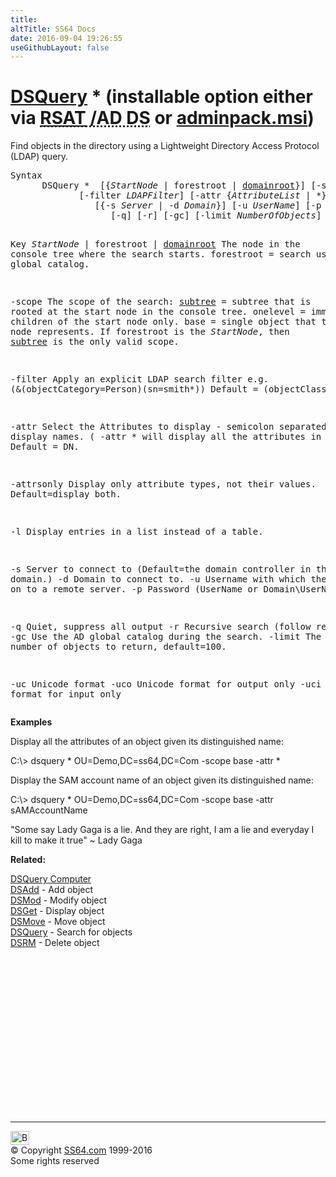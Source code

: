 ```yaml
---
title:
altTitle: SS64 Docs
date: 2016-09-04 19:26:55
useGithubLayout: false
---
```

<!-- #BeginLibraryItem "/Library/head_nt.lbi" --><!-- #EndLibraryItem --><h1><a href="dsquery.html">DSQuery</a> *    (installable option either via <abbr title="Remote Server Administrative Tools / Active Directory Domain Services"><a href="../links/windows.html">RSAT</a> /AD DS</abbr> or <a href="../links/windows.html">adminpack.msi</a>)</h1>
<p>Find objects in the directory using a Lightweight Directory Access Protocol (LDAP) query.</p>
<pre>Syntax
      DSQuery *  [{<i>StartNode</i> | forestroot | <u>domainroot</u>}] [-scope {subtree | onelevel | base}]
             [-filter <i>LDAPFilter</i>] [-attr {<i>AttributeList</i> | *}] [-attrsonly] [-l]
                [{-s <i>Server</i> | -d <i>Domain</i>}] [-u <i>UserName</i>] [-p {<i>Password</i> | *}]
                   [-q] [-r] [-gc] [-limit <i>NumberOfObjects</i>]  [{-uc | -uco | -uci}]

Key
   <i>StartNode</i> | forestroot | <u>domainroot</u>  The node in the console tree where the search starts.
                                        forestroot = search using the global catalog.

   -scope   The scope of the search:
               <u>subtree</u>  = subtree that is rooted at the start node in the console tree.
               onelevel = immediate children of the start node only.
               base     = single object that the start node represents.
            If forestroot is the <i>StartNode</i>, then <u>subtree</u> is the only valid scope.

   -filter  Apply an explicit LDAP search filter  e.g. (&amp;(objectCategory=Person)(sn=smith*))
            Default = (objectClass=*)

   -attr    Select the Attributes to display - semicolon separated LDAP display names.
            ( -attr * will display all the attributes in a list.)
            Default <i>=</i> DN.

 -attrsonly Display only attribute types, not their values. Default=display both.

   -l       Display entries in a list instead of a table.
 
   -s       Server to connect to (Default=the domain controller in the logon domain.)
   -d       Domain to connect to.
   -u       Username with which the user logs on to a remote server. 
   -p       Password     (UserName or Domain\UserName or Username@domain.com)

   -q       Quiet, suppress all output
   -r       Recursive search (follow referrals)
   -gc      Use the AD global catalog during the search.
   -limit   The maximum number of objects to return, default=100.

   -uc      Unicode format
   -uco     Unicode format for output only
   -uci     Unicode format for input only</pre>
<p><b>Examples</b></p>
<p>Display  all the attributes of an object given its distinguished name:</p>
<p class="code">C:\&gt; dsquery * OU=Demo,DC=ss64,DC=Com -scope base -attr *</p>
<p>Display the SAM account name of an object given its distinguished name:</p>
<p class="code">C:\&gt; dsquery * OU=Demo,DC=ss64,DC=Com -scope base -attr sAMAccountName</p>
<p class="quote"> "Some say Lady Gaga is a lie. And they are right, I am a lie and everyday I kill to make it true" ~ Lady Gaga</p>
<p><b>Related:</b></p>
<p><a href="dsquery-computer.html">DSQuery Computer</a><br>
<a href="dsadd.html">DSAdd</a> - Add object<br>
<a href="dsmod.html">DSMod</a> - Modify object<br>
<a href="dsget.html">DSGet</a> - Display object <br>
<a href="dsmove.html">DSMove</a> - Move object<br>
<a href="dsquery.html">DSQuery</a> - Search for objects <br>
<a href="dsrm.html">DSRM</a> - Delete object</p><!-- #BeginLibraryItem "/Library/foot_nt.lbi" --><p>
<!-- windows300 -->
<ins class="adsbygoogle" style="display:inline-block;width:300px;height:250px" data-ad-client="ca-pub-6140977852749469" data-ad-slot="7649547908"></ins>
<script>
(adsbygoogle = window.adsbygoogle || []).push({});
</script></p>
<hr>
<div id="bl" class="footer"><a href="dsquery-ldap.html#"><img src="../images/top.png" width="30" height="22" alt="Back to the Top"></a></div>
<div id="br" class="footer, tagline">© Copyright <a href="http://ss64.com/">SS64.com</a> 1999-2016<br>
Some rights reserved</div><!-- #EndLibraryItem -->

